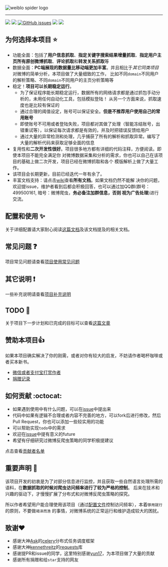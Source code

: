 ![weiblo spider logo](http://opqm8qbph.bkt.clouddn.com/weibospider.jpg)

---

[![](https://img.shields.io/badge/python-3-brightgreen.svg)](https://www.python.org/downloads/)
[![](https://travis-ci.org/ResolveWang/weibospider.svg?branch=master)](https://travis-ci.org/ResolveWang/weibospider)
[![GitHub issues](https://img.shields.io/github/issues/ResolveWang/weibospider.svg)](https://github.com/ResolveWang/weibospider/issues)
[![](https://img.shields.io/badge/Say%20Thanks-!-1EAEDB.svg)](https://saythanks.io/to/ResolveWang)
[![](https://img.shields.io/badge/license-MIT-blue.svg)](LICENSE)

## 为何选择本项目 :star:
- 功能全面：包括了**用户信息抓取**、**指定关键字搜索结果增量抓取**、**指定用户主页所有原创微博抓取**、**评论抓取**和**转发关系抓取**等
- 数据全面：**PC端展现的数据量比移动端更加丰富**。并且相比于*其它同类项目*对微博的简单分析，本项目做了大量细致的工作，
比如不同`domain`不同用户的解析策略、不同`domain`不同用户的主页分析策略等
- 稳定！**项目可以长期稳定运行**。
  - 为了保证程序能长期稳定运行，数据所有的网络请求都是通过抓包手动分析的，未用任何自动化工具，包括模拟登陆！
  从另一个方面来说，抓取速度也是比较有保证的
  - 通过合理的阈值设定，账号可以保证安全。**但是不推荐用户使用自己的常用账号**
  - 即使账号不可用或者登陆失败，项目都对其做了处理（智能冻结账号，出错重试等），以保证每次请求都是有效的，并及时把错误反馈给用户
  - 通过大量的异常检测和处理，几乎捕获了所有的解析和抓取异常。编写了大量的解析代码来获取足够全面的信息
- 复用性和**二次开发性很好**。项目很多地方都有详细的代码注释，方便阅读。即使本项目不能完全满足你
对微博数据采集和分析的需求，你也可以自己在该项目的基础上做二次开发，项目已经在微博抓取和各个
模版解析上做了大量工作。
- 该项目会长期更新，目前已经迭代一年有余了。
- 丰富文档支持：请点击[wiki](https://github.com/ResolveWang/WeiboSpider/wiki)查看**所有文档**。如果文档仍然不能解
决你的问题，欢迎提issue，维护者看到后都会积极回答，也可以通过加QQ群(群号：499500161, 暗号：微博爬虫，**务必备注加群信息，否则
视为广告处理**)进行交流。

## 配置和使用 :sparkles:

关于详细配置请大家耐心阅读[这篇文档](https://github.com/ResolveWang/weibospider/wiki/%E9%A1%B9%E7%9B%AE%E5%85%B7%E4%BD%93%E9%85%8D%E7%BD%AE%E5%92%8C%E4%BD%BF%E7%94%A8%E8%AF%B4%E6%98%8E)及该文档提及的相关文档。

## 常见问题 :question:
项目常见问题请查看[项目使用常见问题](https://github.com/ResolveWang/weibospider/wiki/%E9%A1%B9%E7%9B%AE%E4%BD%BF%E7%94%A8%E5%B8%B8%E8%A7%81%E9%97%AE%E9%A2%98)


## 其它说明 :heavy_exclamation_mark:
一些补充说明请查看[项目补充说明](https://github.com/ResolveWang/weibospider/wiki/%E9%A1%B9%E7%9B%AE%E8%A1%A5%E5%85%85%E8%AF%B4%E6%98%8E)


## TODO :dart:
关于项目下一步计划和已完成的目标可以查看[这篇文章](https://github.com/ResolveWang/weibospider/wiki/%E9%A1%B9%E7%9B%AE%E8%AE%A1%E5%88%92%E5%92%8C%E8%BF%9B%E5%B1%95)


## 赞助本项目:thumbsup:

如果本项目确实解决了你的刚需，或者对你有较大的启发，不妨请作者喝杯咖啡或者买本新书。

- [微信或者支付宝打赏作者](https://github.com/ResolveWang/WeiboSpider/wiki/%E6%8D%90%E8%B5%A0%E8%AF%A5%E9%A1%B9%E7%9B%AE)
- [捐赠记录](https://github.com/ResolveWang/WeiboSpider/wiki/%E6%8D%90%E8%B5%A0%E8%AF%A5%E9%A1%B9%E7%9B%AE)

## 如何贡献 :octocat:
- 如果遇到使用中有什么问题，可以在[issue](https://github.com/ResolveWang/WeiboSpider/issues)中提出来
- 代码中如果有逻辑不合理或者内容不完善的地方，可以fork后进行修改，然后Pull Request，你也可以添加一些较实用的功能
- 可以帮助实现`todo`中的需求
- 欢迎在[issue](https://github.com/ResolveWang/WeiboSpider/issues)中提有意义的future
- 希望有仔细研究过微博反爬虫策略的同学积极提建议

点击查看[贡献者名单](https://github.com/ResolveWang/WeiboSpider/wiki/%E8%B4%A1%E7%8C%AE%E8%80%85%E5%90%8D%E5%8D%95)

## 重要声明 :loudspeaker:
该项目开发的初衷是为了对部分信息进行监控，并且获取一些自然语言处理所需的语料，在**数据抓取的时候对爬虫访问频率进行了较为严格的控制**。
后来在技术和兴趣的驱动下，才慢慢扩展了分布式和对微博反爬虫策略的探究。

所以作者希望用户能合理使用该项目（通过[配置文件](./config/spider.yaml)控制访问频率），本着`够用就行`的原则，不要做`竭泽而渔`
的事情，对微博系统的正常运行和维护造成较大的困扰。

## 致谢:heart:
- 感谢大神[Ask](https://github.com/ask)的[celery](https://github.com/celery/celery)分布式任务调度框架
- 感谢大神[kennethreitz](https://github.com/kennethreitz/requests)的[requests](https://github.com/kennethreitz/requests)库
- 感谢提PR和issue的同学，这里特别感谢[yun17](https://github.com/yun17)，为本项目做了大量的贡献
- 感谢所有捐赠和给`star`支持的网友
